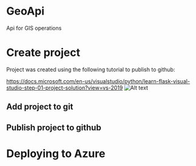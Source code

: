 # GeoApi
Api for GIS operations

# Create project
Project was created using the following tutorial to publish to github:

https://docs.microsoft.com/en-us/visualstudio/python/learn-flask-visual-studio-step-01-project-solution?view=vs-2019
![Alt text](blob/master/GeoApi/Pictures/Create%20project.png?raw=true "Title")


## Add project to git

## Publish project to github



# Deploying to Azure
